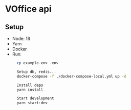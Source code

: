 # VOffice api

## Setup
* Node: 18
* Yarn
* Docker
* Run: 
  ``` bash 
    cp example.env .env
  ```
  ``` bash 
    Setup db, redis...  
    docker-compose -f ./docker-compose-local.yml up -d 
  ```
  ``` bash 
    Install deps
    yarn install
  ```
  ``` bash 
    Start development
    yarn start:dev
  ```